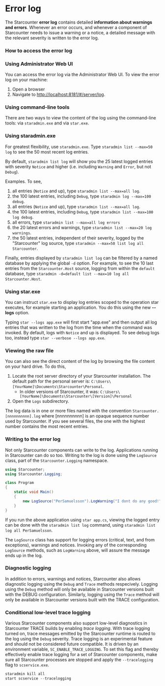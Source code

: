 # Error log

The Starcounter **error log** contains detailed **information about warnings and errors**. Whenever an error occurs, and whenever a component of Starcounter needs to issue a warning or a notice, a detailed message with the relevant severity is written to the error log.

### How to access the error log

### Using Administrator Web UI

You can access the error log via the Administrator Web UI. To view the error log on your machine:

1. Open a browser
2. Navigate to [http://localhost:8181/\#/server/log](http://localhost:8181/#/server/log).

### Using command-line tools

There are two ways to view the content of the log using the command-line tools: via `staradmin.exe` and via `star.exe`.

### Using staradmin.exe

For greatest flexibility, use `staradmin.exe`. Type `staradmin list --max=50 log` to see the 50 most recent log entries.

By default, `staradmin list log` will show you the 25 latest logged entries with severity `Notice` and higher \(i.e. including `Warning` and `Error`, but not `Debug`\).

Examples. To see,

1. all entries \(`Notice` and up\), type `staradmin list --max=all log`.
2. the 100 latest entries, including `Debug`, type `staradmin log --max=100 debug`.
3. all entries \(`Notice` and up\), type `staradmin list --max=all log`.
4. the 100 latest entries, including `Debug`, type `staradmin list --max=100 log debug`.
5. all errors, type `staradmin list --max=all log errors`
6. the 20 latest errors and warnings, type `staradmin list --max=20 log warnings`.
7. the 50 latest entries, independent of their severity, logged by the "Starcounter" log source, type `staradmin --max=50 list log all Starcounter`.

Finally, entries displayed by `staradmin list log` can be filtered by a named database by applying the global `-d` option. For example, to see the 10 last entries from the `Starcounter.Host` source, logging from within the `default` database, type `staradmin -d=default list --max=10 log all Starcounter.Host`.

### Using star.exe

You can instruct `star.exe` to display log entries scoped to the operation star executes, for example starting an application. You do this using the new **--logs** option.

Typing `star --logs app.exe` will first start "app.exe" and then output all log entries that was written to the log from the time when the command was invoked. By default, logs with `Notice` and up is displayed. To see debug logs too, instead type `star --verbose --logs app.exe`.

### Viewing the raw file

You can also see the direct content of the log by browsing the file content on your hard drive. To do this,

1. Locate the root server directory of your Starcounter installation. The default path for the personal server is: `C:\Users\[YourName]\Documents\Starcounter\Personal`.
   * In older versions of Starcounter, it was: `C:\Users\[YourName]\Documents\Starcounter\[Version]\Personal`
2. Open the `Logs` subdirectory.

The log data is in one or more files named with the convention `Starcounter.[nnnnnnnnnn].log` where \[nnnnnnnnnn\] is an opaque sequence number used by Starcounter. If you see several files, the one with the highest number contains the most recent entries.

### Writing to the error log

Not only Starcounter components can write to the log. Applications running in Starcounter can do so too. Writing to the log is done using the `LogSource` class, part of the `Starcounter.Logging` namespace.

```csharp
using Starcounter;
using Starcounter.Logging;

class Program
{
    static void Main()
    {
        new LogSource("PerSamuelsson").LogWarning("I dont do any good!");
    }
}
```

If you run the above application using `star app.cs`, viewing the logged entry can be done with the `staradmin list log` command, using `staradmin list log all PerSamuelsson`.

The `LogSource` class has support for logging errors \(critical, text, and from exceptions\), warnings and notices. Invoking any of the corresponding `LogSource` methods, such as `LogWarning` above, will assure the message ends up in the log.

### Diagnostic logging

In addition to errors, warnings and notices, Starcounter also allows diagnostic logging using the `Debug` and `Trace` methods respecively. Logging using the `Debug` method will only be available in Starcounter versions built with the DEBUG configuration. Similarly, logging using the `Trace` method will only be available in Starcounter versions built with the TRACE configuration.

### Conditional low-level trace logging

Various Starcounter components also support low-level diagnostics in Starcounter TRACE builds by enabling _trace logging_. With trace logging turned on, trace messages emitted by the Starcounter runtime is routed to the log using the `Debug` severity. Trace logging is an experimental feature and should not be considered future compatible. It is driven by an environment variable, `SC_ENABLE_TRACE_LOGGING`. To set this flag and thereby effectively enable trace logging for a set of Starcounter components, make sure all Starcounter processes are stopped and apply the `--tracelogging` flag to `scservice.exe`.

```csharp
staradmin kill all
start scservice --tracelogging
```

